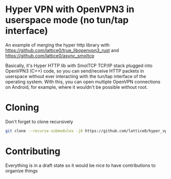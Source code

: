 # Hyper VPN with OpenVPN3 in userspace mode (no tun/tap interface)

An example of merging the hyper http library with https://github.com/lattice0/true_libopenvpn3_rust and https://github.com/lattice0/async_smoltcp

Basically, it's Hyper HTTP lib with SmolTCP TCP/IP stack plugged into OpenVPN3 (C++) code, so you can send/receive HTTP packets in userspace without ever interacting with the tun/tap interface of the operating system. With this, you can open multiple OpenVPN connections on Android, for example, where it wouldn't be possible without root. 

# Cloning

Don't forget to clone recursively

```bash
git clone --recurse-submodules -j8 https://github.com/lattice0/hyper_vpn
```

# Contributing

Everything is in a draft state so it would be nice to have contributions to organize things
